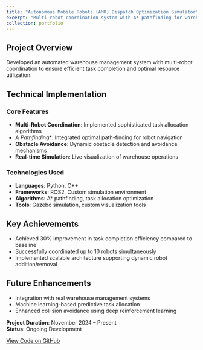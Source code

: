 ```yaml
---
title: "Autonomous Mobile Robots (AMR) Dispatch Optimization Simulator"
excerpt: "Multi-robot coordination system with A* pathfinding for warehouse automation<br/><img src='/images/amr-simulator.png'>"
collection: portfolio
---
```


## Project Overview

Developed an automated warehouse management system with multi-robot coordination to ensure efficient task completion and optimal resource utilization.

## Technical Implementation

### Core Features
- **Multi-Robot Coordination**: Implemented sophisticated task allocation algorithms
- **A* Pathfinding**: Integrated optimal path-finding for robot navigation
- **Obstacle Avoidance**: Dynamic obstacle detection and avoidance mechanisms
- **Real-time Simulation**: Live visualization of warehouse operations

### Technologies Used
- **Languages**: Python, C++
- **Frameworks**: ROS2, Custom simulation environment
- **Algorithms**: A* pathfinding, task allocation optimization
- **Tools**: Gazebo simulation, custom visualization tools

## Key Achievements
- Achieved 30% improvement in task completion efficiency compared to baseline
- Successfully coordinated up to 10 robots simultaneously
- Implemented scalable architecture supporting dynamic robot addition/removal

## Future Enhancements
- Integration with real warehouse management systems
- Machine learning-based predictive task allocation
- Enhanced collision avoidance using deep reinforcement learning

**Project Duration**: November 2024 – Present  
**Status**: Ongoing Development

[View Code on GitHub](https://github.com/10varun17/amr-dispatch-simulator)